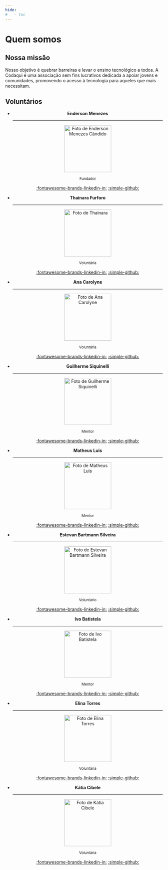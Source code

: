 ```yaml
---
hide:
#   - toc
---
```

# Quem somos

## Nossa missão

Nosso objetivo é quebrar barreiras e levar o ensino tecnológico a todos. A Codaqui é uma associação sem fins lucrativos dedicada a apoiar jovens e comunidades, promovendo o acesso à tecnologia para aqueles que mais necessitam.

## Voluntários

<div class="grid cards" style="text-align: center;" markdown>

-   __Enderson Menezes__

    ---
    
    <img src="https://avatars.githubusercontent.com/u/11020807?v=4" alt="Foto de Enderson Menezes Cândido" width="150" height="150"/>
    
    <small>Fundador</small>

    [:fontawesome-brands-linkedin-in:](https://www.linkedin.com/in/endersonmenezes/) [:simple-github:](https://github.com/endersonmenezes)

-   __Thainara Furforo__

    ---

    <img src="https://avatars.githubusercontent.com/u/92865769?v=4" alt="Foto de Thainara" width="150" height="150"/>

    <small>Voluntária</small>

    [:fontawesome-brands-linkedin-in:](https://www.linkedin.com/in/thainarafurforo/) [:simple-github:](https://github.com/thaifurforo)

-   __Ana Carolyne__

    ---
    <img src="https://avatars.githubusercontent.com/u/111382055?v=4" alt="Foto de Ana Carolyne" width="150" height="150"/>

    <small>Voluntária</small>

    [:fontawesome-brands-linkedin-in:](https://www.linkedin.com/in/ana-carolyne-%F0%9F%8F%B3%EF%B8%8F%E2%80%8D%F0%9F%8C%88-952b9314b/) [:simple-github:](https://github.com/anadevti)

-   __Guilherme Siquinelli__

    ---
    <img src="https://avatars.githubusercontent.com/u/5638096?v=4" alt="Foto de Guilherme Siquinelli" width="150" height="150"/>

    <small>Mentor</small>
    
    [:fontawesome-brands-linkedin-in:](https://www.linkedin.com/in/guilherme-siquinelli/) [:simple-github:](https://github.com/guiseek)

-   __Matheus Luis__

    ---
    <img src="https://avatars.githubusercontent.com/u/66440299?v=4" alt="Foto de Matheus Luis" width="150" height="150"/>

    <small>Mentor</small>

    [:fontawesome-brands-linkedin-in:](https://www.linkedin.com/in/causticroot/) [:simple-github:](https://github.com/causticsudo)


-   __Estevan Bartmann Silveira__

    ---
    <img src="https://avatars.githubusercontent.com/u/53413670?v=4" alt="Foto de Estevan Bartmann Silveira" width="150" height="150"/>

    <small>Voluntário</small>

    [:fontawesome-brands-linkedin-in:](https://www.linkedin.com/in/estevan-silveira/) [:simple-github:](https://github.com/estevanbs)

-   __Ivo Batistela__

    ---
    <img src="https://avatars.githubusercontent.com/u/5186894?v=4" alt="Foto de Ivo Batistela" width="150" height="150"/>

    <small>Mentor</small>

    [:fontawesome-brands-linkedin-in:](https://www.linkedin.com/in/byivo/) [:simple-github:](https://github.com/byivo)

-   __Elina Torres__

    ---
    <img src="https://avatars.githubusercontent.com/u/154446327?v=4" alt="Foto de Elina Torres" width="150" height="150"/>

    <small>Voluntária</small>

    [:fontawesome-brands-linkedin-in:](https://www.linkedin.com/in/elina-torres/) [:simple-github:](https://github.com/elinatorresn)

-   __Kátia Cibele__

    ---
    <img src="https://avatars.githubusercontent.com/u/154446327?v=4" alt="Foto de Kátia Cibele" width="150" height="150"/>

    <small>Voluntária</small>

    [:fontawesome-brands-linkedin-in:](https://www.linkedin.com/in/k%C3%A1tia-cibele-r1b31ro-/) [:simple-github:](https://github.com/katiacih)

</div>
